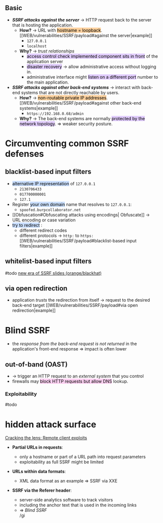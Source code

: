 ## Basic

- ***SSRF attacks against the server*** -> HTTP request back to the server that is hosting the application. 
  - **How?** -> URL with <mark style="background: #FFB86CA6;">hostname = loopback</mark>. [[WEB/vulnerabilities/SSRF/payload#against the server|example]]
    - `127.0.0.1`
    - `localhost`
  - **Why?** -> _trust relationships_
    - <mark style="background: #D2B3FFA6;">access control check implemented component sits in front</mark> of the application server
    - <mark style="background: #D2B3FFA6;">disaster recovery</mark> -> allow administrative access without logging in.
    - administrative interface might <mark style="background: #D2B3FFA6;">listen on a different port</mark> number to the main application.
- ***SSRF attacks against other back-end systems*** -> interact with back-end systems that are not directly reachable by users.
	- **How?** -> <mark style="background: #FFB86CA6;">non-routable private IP addresses</mark>. [[WEB/vulnerabilities/SSRF/payload#against other back-end systems|example]] 
	  - `https://192.168.0.68/admin` 
	- **Why?** -> The back-end systems are normally <mark style="background: #D2B3FFA6;">protected by the network topology</mark>. => weaker security posture.
# Circumventing common SSRF defenses
## blacklist-based input filters

- <mark style="background: #ADCCFFA6;">alternative IP representation</mark> of `127.0.0.1`
  - `2130706433`
  - `017700000001`
  - `127.1`
- Register <mark style="background: #ADCCFFA6;">your own domain</mark> name that resolves to `127.0.0.1`:
  - `spoofed.burpcollaborator.net`
-  [[Obfuscation#Obfuscating attacks using encodings| Obfuscate]] -> URL encoding or case variation
- <mark style="background: #ADCCFFA6;">try to redirect</mark> :
  - different redirect codes
  - different protocols -> `http:` to `https:` 
 [[WEB/vulnerabilities/SSRF/payload#blacklist-based input filters|example]]
## whitelist-based input filters
#todo 
[new era of SSRF slides (orange/blackhat)](https://www.blackhat.com/docs/us-17/thursday/us-17-Tsai-A-New-Era-Of-SSRF-Exploiting-URL-Parser-In-Trending-Programming-Languages.pdf)
## via open redirection

- application *trusts* the redirection from itself -> request to the desired back-end target [[WEB/vulnerabilities/SSRF/payload#via open redirection|example]]

# Blind SSRF

- the *response from the back-end request is not returned* in the application's front-end response => impact is often lower
## out-of-band (OAST)

- -> trigger an HTTP request to an *external system* that you control
- firewalls may <mark style="background: #FFB8EBA6;">block HTTP requests but allow DNS</mark> lookup.
### Exploitability 
#todo
# hidden attack surface 

[Cracking the lens: Remote client exploits](https://portswigger.net/blog/cracking-the-lens-targeting-https-hidden-attack-surface#remoteclient)

-  **Partial URLs in requests**:
   - only a hostname or part of a URL path into request parameters
   - exploitability as full SSRF might be limited

-  **URLs within data formats**:
   - XML data format as an example => SSRF via XXE
  
- **SSRF via the Referer header**:
  - server-side analytics software to track visitors
  - including the anchor text that is used in the incoming links
  - => _Blind SSRF_  
/gi